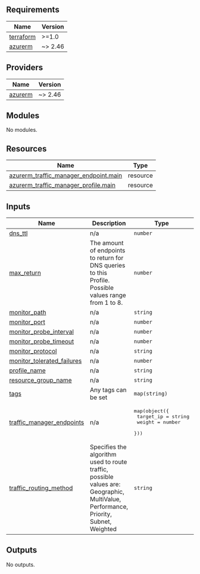 ## Requirements

| Name | Version |
|------|---------|
| <a name="requirement_terraform"></a> [terraform](#requirement\_terraform) | >=1.0 |
| <a name="requirement_azurerm"></a> [azurerm](#requirement\_azurerm) | ~> 2.46 |

## Providers

| Name | Version |
|------|---------|
| <a name="provider_azurerm"></a> [azurerm](#provider\_azurerm) | ~> 2.46 |

## Modules

No modules.

## Resources

| Name | Type |
|------|------|
| [azurerm_traffic_manager_endpoint.main](https://registry.terraform.io/providers/hashicorp/azurerm/latest/docs/resources/traffic_manager_endpoint) | resource |
| [azurerm_traffic_manager_profile.main](https://registry.terraform.io/providers/hashicorp/azurerm/latest/docs/resources/traffic_manager_profile) | resource |

## Inputs

| Name | Description | Type | Default | Required |
|------|-------------|------|---------|:--------:|
| <a name="input_dns_ttl"></a> [dns\_ttl](#input\_dns\_ttl) | n/a | `number` | `60` | no |
| <a name="input_max_return"></a> [max\_return](#input\_max\_return) | The amount of endpoints to return for DNS queries to this Profile. Possible values range from 1 to 8. | `number` | `null` | no |
| <a name="input_monitor_path"></a> [monitor\_path](#input\_monitor\_path) | n/a | `string` | `""` | no |
| <a name="input_monitor_port"></a> [monitor\_port](#input\_monitor\_port) | n/a | `number` | n/a | yes |
| <a name="input_monitor_probe_interval"></a> [monitor\_probe\_interval](#input\_monitor\_probe\_interval) | n/a | `number` | `10` | no |
| <a name="input_monitor_probe_timeout"></a> [monitor\_probe\_timeout](#input\_monitor\_probe\_timeout) | n/a | `number` | `5` | no |
| <a name="input_monitor_protocol"></a> [monitor\_protocol](#input\_monitor\_protocol) | n/a | `string` | `"tcp"` | no |
| <a name="input_monitor_tolerated_failures"></a> [monitor\_tolerated\_failures](#input\_monitor\_tolerated\_failures) | n/a | `number` | `3` | no |
| <a name="input_profile_name"></a> [profile\_name](#input\_profile\_name) | n/a | `string` | n/a | yes |
| <a name="input_resource_group_name"></a> [resource\_group\_name](#input\_resource\_group\_name) | n/a | `string` | n/a | yes |
| <a name="input_tags"></a> [tags](#input\_tags) | Any tags can be set | `map(string)` | `{}` | no |
| <a name="input_traffic_manager_endpoints"></a> [traffic\_manager\_endpoints](#input\_traffic\_manager\_endpoints) | n/a | <pre>map(object({<br>    target_ip = string<br>    weight    = number<br>  }))</pre> | `{}` | no |
| <a name="input_traffic_routing_method"></a> [traffic\_routing\_method](#input\_traffic\_routing\_method) | Specifies the algorithm used to route traffic, possible values are: Geographic, MultiValue, Performance, Priority, Subnet, Weighted | `string` | n/a | yes |

## Outputs

No outputs.
